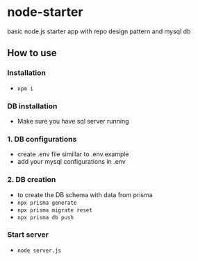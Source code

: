 # node-starter

basic node.js starter app with repo design pattern and mysql db

## How to use

### Installation

- `npm i`

### DB installation

- Make sure you have sql server running

### 1. DB configurations

- create .env file simillar to .env.example
- add your mysql configurations in .env

### 2. DB creation

- to create the DB schema with data from prisma
- `npx prisma generate`
- `npx prisma migrate reset`
- `npx prisma db push`

### Start server

- `node server.js`
